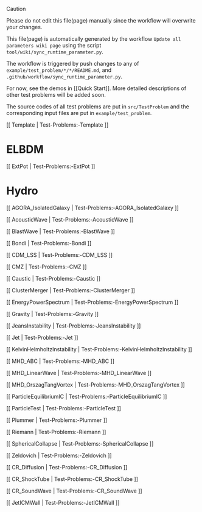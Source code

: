 > [!CAUTION]
> Please do not edit this file(page) manually since the workflow will overwrite your changes.

This file(page) is automatically generated by the workflow `Update all parameters wiki page` using the script `tool/wiki/sync_runtime_parameter.py`.

The workflow is triggered by push changes to any of `example/test_problem/*/*/README.md`, and `.github/workflow/sync_runtime_parameter.py`.

For now, see the demos in [[Quick Start]]. More detailed descriptions of other test problems will be added soon.

The source codes of all test problems are put in `src/TestProblem` and the corresponding input files are put in `example/test_problem`.

[[ Template \| Test-Problems:-Template ]]

# ELBDM
[[ ExtPot \| Test-Problems:-ExtPot ]]


# Hydro
[[ AGORA_IsolatedGalaxy \| Test-Problems:-AGORA_IsolatedGalaxy ]]

[[ AcousticWave \| Test-Problems:-AcousticWave ]]

[[ BlastWave \| Test-Problems:-BlastWave ]]

[[ Bondi \| Test-Problems:-Bondi ]]

[[ CDM_LSS \| Test-Problems:-CDM_LSS ]]

[[ CMZ \| Test-Problems:-CMZ ]]

[[ Caustic \| Test-Problems:-Caustic ]]

[[ ClusterMerger \| Test-Problems:-ClusterMerger ]]

[[ EnergyPowerSpectrum \| Test-Problems:-EnergyPowerSpectrum ]]

[[ Gravity \| Test-Problems:-Gravity ]]

[[ JeansInstability \| Test-Problems:-JeansInstability ]]

[[ Jet \| Test-Problems:-Jet ]]

[[ KelvinHelmholtzInstability \| Test-Problems:-KelvinHelmholtzInstability ]]

[[ MHD_ABC \| Test-Problems:-MHD_ABC ]]

[[ MHD_LinearWave \| Test-Problems:-MHD_LinearWave ]]

[[ MHD_OrszagTangVortex \| Test-Problems:-MHD_OrszagTangVortex ]]

[[ ParticleEquilibriumIC \| Test-Problems:-ParticleEquilibriumIC ]]

[[ ParticleTest \| Test-Problems:-ParticleTest ]]

[[ Plummer \| Test-Problems:-Plummer ]]

[[ Riemann \| Test-Problems:-Riemann ]]

[[ SphericalCollapse \| Test-Problems:-SphericalCollapse ]]

[[ Zeldovich \| Test-Problems:-Zeldovich ]]

[[ CR_Diffusion \| Test-Problems:-CR_Diffusion ]]

[[ CR_ShockTube \| Test-Problems:-CR_ShockTube ]]

[[ CR_SoundWave \| Test-Problems:-CR_SoundWave ]]

[[ JetICMWall \| Test-Problems:-JetICMWall ]]


